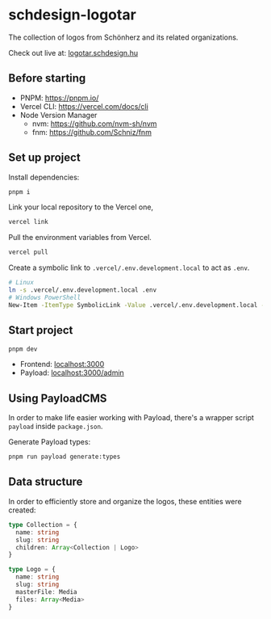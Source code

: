 # schdesign-logotar

The collection of logos from Schönherz and its related organizations.

Check out live at: [logotar.schdesign.hu](https://logotar.schdesign.hu)

## Before starting

- PNPM: https://pnpm.io/
- Vercel CLI: https://vercel.com/docs/cli
- Node Version Manager
  - nvm: https://github.com/nvm-sh/nvm
  - fnm: https://github.com/Schniz/fnm

## Set up project

Install dependencies:

```bash
pnpm i
```

Link your local repository to the Vercel one,

```bash
vercel link
```

Pull the environment variables from Vercel.

```bash
vercel pull
```

Create a symbolic link to `.vercel/.env.development.local` to act as `.env`.

```bash
# Linux
ln -s .vercel/.env.development.local .env
# Windows PowerShell
New-Item -ItemType SymbolicLink -Value .vercel/.env.development.local -Path .env
```

## Start project

```bash
pnpm dev
```

- Frontend: [localhost:3000](http://localhost:3000)
- Payload: [localhost:3000/admin](http://localhost:3000/admin)

## Using PayloadCMS

In order to make life easier working with Payload, there's a wrapper script `payload` inside `package.json`.

Generate Payload types:

```bash
pnpm run payload generate:types
```

## Data structure

In order to efficiently store and organize the logos, these entities were created:

```typescript
type Collection = {
  name: string
  slug: string
  children: Array<Collection | Logo>
}

type Logo = {
  name: string
  slug: string
  masterFile: Media
  files: Array<Media>
}
```
